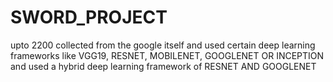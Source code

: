# SWORD_PROJECT
upto 2200 collected from the google itself and used certain deep learning frameworks like VGG19, RESNET, MOBILENET, GOOGLENET OR INCEPTION and used a hybrid deep learning framework of RESNET AND GOOGLENET 
